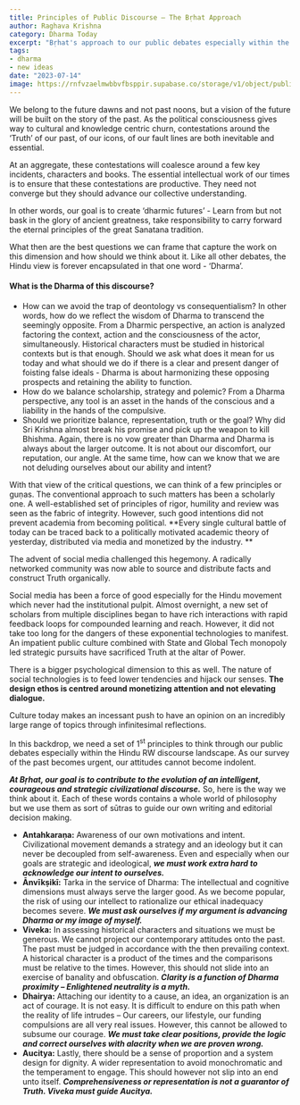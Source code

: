 ```yaml
---
title: Principles of Public Discourse – The Bṛhat Approach
author: Raghava Krishna
category: Dharma Today
excerpt: "Bṛhat's approach to our public debates especially within the Hindu RW discourse landscape"
tags:
- dharma
- new ideas
date: "2023-07-14"
image: https://rnfvzaelmwbbvfbsppir.supabase.co/storage/v1/object/public/brhatwebsite/05dhiti/publicdiscourse
---
```


We belong to the future dawns and not past noons, but a vision of the future will be built on the story of the past. As the political consciousness gives way to cultural and knowledge centric churn, contestations around the ‘Truth’ of our past, of our icons, of our fault lines are both inevitable and essential.

At an aggregate, these contestations will coalesce around a few key incidents, characters and books. The essential intellectual work of our times is to ensure that these contestations are productive. They need not converge but they should advance our collective understanding. 

In other words, our goal is to create ‘dharmic futures’  - Learn from but not bask in the glory of ancient greatness, take responsibility to carry forward the eternal principles of the great Sanatana tradition.

What then are the best questions we can frame that capture the work on this dimension and how should we think about it. Like all other debates, the Hindu view is forever encapsulated in that one word - ‘Dharma’. 

#### What is the Dharma of this discourse?

- How can we avoid the trap of deontology vs consequentialism? In other words, how do we reflect the wisdom of Dharma to transcend the seemingly opposite. From a Dharmic perspective, an action is analyzed factoring the context, action and the consciousness of the actor, simultaneously. Historical characters must be studied in historical contexts but is that enough. Should we ask what does it mean for us today and what should we do if there is a clear and present danger of foisting false ideals  - Dharma is about harmonizing these opposing prospects and retaining the ability to function.
- How do we balance scholarship, strategy and polemic? From a Dharma perspective, any tool is an asset in the hands of the conscious and a liability in the hands of the compulsive.
- Should we prioritize balance, representation, truth or the goal? Why did Sri Krishna almost break his promise and pick up the weapon to kill Bhishma. Again, there is no vow greater than Dharma and Dharma is always about the larger outcome. It is not about our discomfort, our reputation, our angle. At the same time, how can we know that we are not deluding ourselves about our ability and intent?

With that view of the critical questions, we can think of a few principles or guṇas. The conventional approach to such matters has been a scholarly one. A well-established set of principles of rigor, humility and review was seen as the fabric of integrity. However, such good intentions did not prevent academia from becoming political. **Every single cultural battle of today can be traced back to a politically motivated academic theory of yesterday, distributed via media and monetized by the industry. **

The advent of social media challenged this hegemony. A radically networked community was now able to source and distribute facts and construct Truth organically. 

Social media has been a force of good especially for the Hindu movement which never had the institutional pulpit. Almost overnight, a new set of scholars from multiple disciplines began to have rich interactions with rapid feedback loops for compounded learning and reach. However, it did not take too long for the dangers of these exponential technologies to manifest. An impatient public culture combined with State and Global Tech monopoly led strategic pursuits have sacrificed Truth at the altar of Power.

There is a bigger psychological dimension to this as well. The nature of social technologies is to feed lower tendencies and hijack our senses. **The design ethos is centred around monetizing attention and not elevating dialogue.**

Culture today makes an incessant push to have an opinion on an incredibly large range of topics through infinitesimal reflections. 

In this backdrop, we need a set of 1<sup>st</sup> principles to think through our public debates especially within the Hindu RW discourse landscape. As our survey of the past becomes urgent, our attitudes cannot become indolent. 

**_At Bṛhat, our goal is to contribute to the evolution of an intelligent, courageous and strategic civilizational discourse._** So, here is the way we think about it. Each of these words contains a whole world of philosophy but we use them as sort of sūtras to guide our own writing and editorial decision making.

- **Antahkaraṇa:** Awareness of our own motivations and intent. Civilizational movement demands a strategy and an ideology but it can never be decoupled from self-awareness. Even and especially when our goals are strategic and ideological, **_we must work extra hard to acknowledge our intent to ourselves._**
- **Ānvīkṣikī:** Tarka in the service of Dharma: The intellectual and cognitive dimensions must always serve the larger good. As we become popular, the risk of using our intellect to rationalize our ethical inadequacy becomes severe. **_We must ask ourselves if my argument is advancing Dharma or my image of myself._**
- **Viveka:** In assessing historical characters and situations we must be generous. We cannot project our contemporary attitudes onto the past. The past must be judged in accordance with the then prevailing context. A historical character is a product of the times and the comparisons must be relative to the times. However, this should not slide into an exercise of banality and obfuscation. **_Clarity is a function of Dharma proximity – Enlightened neutrality is a myth._**
- **Dhairya:** Attaching our identity to a cause, an idea, an organization is an act of courage. It is not easy. It is difficult to endure on this path when the reality of life intrudes – Our careers, our lifestyle, our funding compulsions are all very real issues. However, this cannot be allowed to subsume our courage. **_We must take clear positions, provide the logic and correct ourselves with alacrity when we are proven wrong._**
- **Aucitya:** Lastly, there should be a sense of proportion and a system design for dignity. A wider representation to avoid monochromatic and the temperament to engage. This should however not slip into an end unto itself. **_Comprehensiveness or representation is not a guarantor of Truth. Viveka must guide Aucitya._**